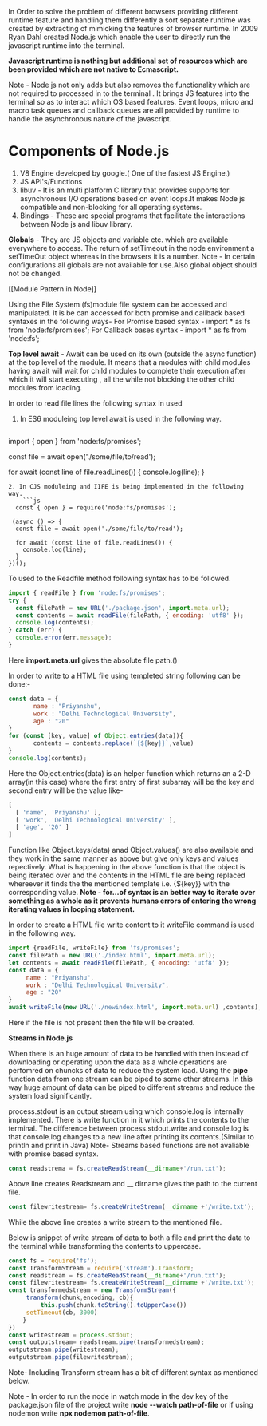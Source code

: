 In Order to solve the problem of different browsers providing different runtime feature and handling them differently a sort separate runtime was created by extracting of mimicking the features of browser runtime.
     In 2009 Ryan Dahl created Node.js which enable the user to directly run the javascript runtime into the terminal.

**Javascript runtime is nothing but additional set of resources which are been provided which are not native to Ecmascript.**

Note - Node js not only adds but also removes the functionality which are not  required to processed in to the terminal . It brings JS features into the terminal so as to interact which OS based features.
Event loops, micro and macro task queues and callback queues are all provided by runtime to handle the asynchronous nature of the javascript.

# Components of Node.js

1. V8 Engine developed by google.( One of the fastest JS Engine.)
2. JS API's/Functions
3. libuv - It is an multi platform C library that provides supports for asynchronous I/O operations based on event loops.It makes Node js compatible and non-blocking for all operating systems.
4. Bindings - These are special programs that facilitate the interactions between Node js and libuv library.

**Globals** - They are JS objects and variable etc. which are available everywhere to access.
The return of setTimeout in the node environment a setTimeOut object whereas in the browsers it is a number.
Note - In certain configurations all globals are not available for use.Also global object should not be changed.

[[Module Pattern in Node]]

Using the File System (fs)module file system can be accessed and
manipulated. It is be can accessed for both promise and callback based syntaxes in the following ways- 
    For Promise based syntax -
    import * as fs from 'node:fs/promises';
    For Callback bases syntax - 
    import * as fs from 'node:fs';

**Top level await** - Await can be used on its own (outside the async function)  at the top level of the module. It means that a  modules with child modules having await will wait for child modules to complete their execution after which it will start executing , all the while not blocking the other child modules from loading.

In order to read file lines the following syntax in used 
1. In ES6 moduleing top level await is used in the following way. 
      ```js
 import { open } from 'node:fs/promises';

 const file = await open('./some/file/to/read');

 for await (const line of file.readLines()) {
  console.log(line);
}
```
2. In CJS moduleing and IIFE is being implemented in the following way.
    ```js
  const { open } = require('node:fs/promises');

 (async () => {
  const file = await open('./some/file/to/read');

  for await (const line of file.readLines()) {
    console.log(line);
  }
})();
```

To used to the Readfile method following syntax has to be followed.
```js
import { readFile } from 'node:fs/promises';
try {
  const filePath = new URL('./package.json', import.meta.url);
  const contents = await readFile(filePath, { encoding: 'utf8' });
  console.log(contents);
} catch (err) {
  console.error(err.message);
}
```

Here **import.meta.url** gives the absolute file path.()

In order to write to a HTML file using templeted string following can be done:-
```js
const data = {
       name : "Priyanshu",
       work : "Delhi Technological University",
       age : "20"
}
for (const [key, value] of Object.entries(data)){
       contents = contents.replace(`{${key}}`,value)
}
console.log(contents);
```

Here the Object.entries(data) is an helper function which returns an a 2-D array(in this case) where the first entry of first subarray will be the key and second entry will be the value like- 
```js
[
  [ 'name', 'Priyanshu' ],
  [ 'work', 'Delhi Technological University' ],
  [ 'age', '20' ]
]
```
Function like Object.keys(data) anad Object.values() are also available and they work in the same manner as above but give only keys and values repectively.
What is happening in the above function is that the object is being iterated over and the contents in the HTML file are being replaced whereever it finds the the mentioned template i.e. {${key}} with the corresponding value.
**Note - for...of syntax is an better way to iterate over something as a whole as it prevents humans errors of entering the wrong iterating values in looping statement.**

In order to create a HTML file write content to it writeFile command is used in the following way.
```js
import {readFile, writeFile} from 'fs/promises';
const filePath = new URL('./index.html', import.meta.url);
let contents = await readFile(filePath, { encoding: 'utf8' });
const data = {
     name : "Priyanshu",
     work : "Delhi Technological University",
     age : "20"
}
await writeFile(new URL('./newindex.html', import.meta.url) ,contents);
```
Here if the file is not present then the file will be created.

**Streams in Node.js**

When there is an huge amount of data to be handled with then instead of downloading or operating upon the data as a whole operations are perfomred on chuncks of data to reduce the system load.
Using the **pipe** function data from one stream can be piped to some other streams. In this way huge amount of data can be piped to different streams and reduce the system load significantly.

process.stdout is an output stream using which console.log is internally implemented. There is write function in it which prints the contents to the terminal. The difference between process.stdout.write and console.log is that console.log changes to a new line after printing its contents.(Similar to println and print in Java)
Note- Streams based functions are not avaliable with promise based syntax.

```js
const readstrema = fs.createReadStream(__dirname+'/run.txt');
```
Above line creates Readstream and __ dirname gives the path to the current file.
```js
const filewritestream= fs.createWriteStream(__dirname +'/write.txt');
```
While the above line creates a write stream to the mentioned file.

Below is snippet of write stream of data to both a file and print the data to the terminal while transforming the contents to uppercase.
```js
const fs = require('fs');
const TransformStream = require('stream').Transform;
const readstream = fs.createReadStream(__dirname+'/run.txt');
const filewritestream= fs.createWriteStream(__dirname +'/write.txt');
const transformedstream = new TransformStream({
     transform(chunk,encoding, cb){
         this.push(chunk.toString().toUpperCase())
     setTimeout(cb, 3000)
    }
})
const writestream = process.stdout;
const outputstream= readstream.pipe(transformedstream);
outputstream.pipe(writestream);
outputstream.pipe(filewritestream);
```

Note- Including Transform stream has a bit of different syntax as mentioned below.

Note - In order to run the node in watch mode in the dev key of the package.json file of the project write **node --watch path-of-file**
or if using nodemon write **npx nodemon path-of-file**.



